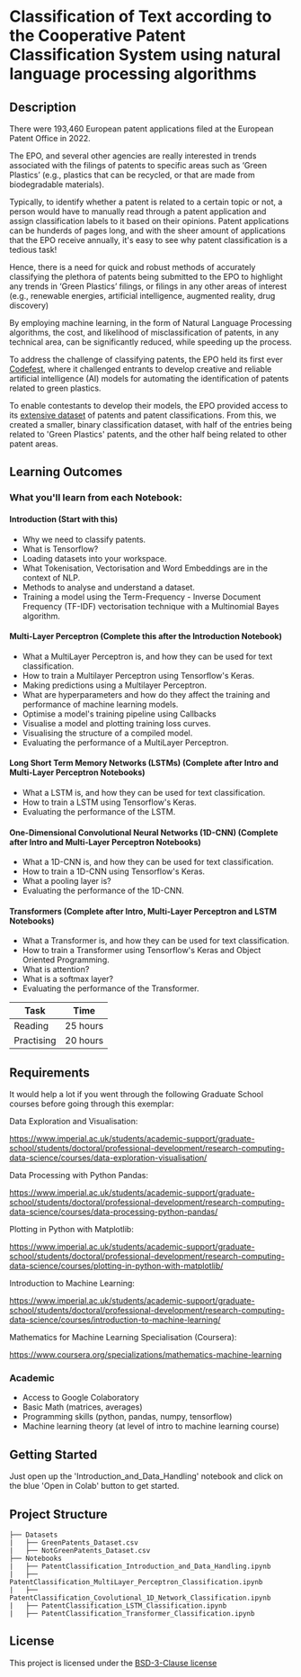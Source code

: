 <!-- Your Project title, make it sound catchy! -->

# Classification of Text according to the Cooperative Patent Classification System using natural language processing algorithms

## Description

There were 193,460 European patent applications filed at the European Patent Office in 2022.

The EPO, and several other agencies are really interested in trends associated with the filings of patents to specific areas such as ‘Green Plastics’ (e.g., plastics that can be recycled, or that are made from biodegradable materials).

Typically, to identify whether a patent is related to a certain topic or not, a person would have to manually read through a patent application and assign classification labels to it based on their opinions. Patent applications can be hunderds of pages long, and with the sheer amount of applications that the EPO receive annually, it's easy to see why patent classification is a tedious task!

Hence, there is a need for quick and robust methods of accurately classifying the plethora of patents being submitted to the EPO to highlight any trends in ‘Green Plastics’ filings, or filings in any other areas of interest (e.g., renewable energies, artificial intelligence, augmented reality, drug discovery)

By employing machine learning, in the form of Natural Language Processing algorithms, the cost, and likelihood of misclassification of patents, in any technical area, can be significantly reduced, while speeding up the process.

To address the challenge of classifying patents, the EPO held its first ever [Codefest](https://www.epo.org/news-events/in-focus/codefest.html), where it challenged entrants to develop creative and reliable artificial intelligence (AI) models for automating the identification of patents related to green plastics.

To enable contestants to develop their models, the EPO provided access to its [extensive dataset](https://www.epo.org/searching-for-patents/data/bulk-data-sets.html) of patents and patent classifications. From this, we created a  smaller, binary classification dataset, with half of the entries being related to 'Green Plastics' patents, and the other half being related to other patent areas.

## Learning Outcomes

### What you'll learn from each Notebook:

#### Introduction (Start with this)

- Why we need to classify patents.
- What is Tensorflow?
- Loading datasets into your workspace.
- What Tokenisation, Vectorisation and Word Embeddings are in the context of NLP.
- Methods to analyse and understand a dataset.
- Training a model using the Term-Frequency - Inverse Document Frequency (TF-IDF) vectorisation technique with a Multinomial Bayes algorithm.

#### Multi-Layer Perceptron (Complete this after the Introduction Notebook)

- What a MultiLayer Perceptron is, and how they can be used for text classification.
- How to train a Multilayer Perceptron using Tensorflow's Keras.
- Making predictions using a Multilayer Perceptron.
- What are hyperparameters and how do they affect the training and performance of machine learning models.
- Optimise a model's training pipeline using Callbacks
- Visualise a model and plotting training loss curves.
- Visualising the structure of a compiled model.
- Evaluating the performance of a MultiLayer Perceptron.

#### Long Short Term Memory Networks (LSTMs) (Complete after Intro and Multi-Layer Perceptron Notebooks)

- What a LSTM is, and how they can be used for text classification.
- How to train a LSTM using Tensorflow's Keras.
- Evaluating the performance of the LSTM.

#### One-Dimensional Convolutional Neural Networks (1D-CNN) (Complete after Intro and Multi-Layer Perceptron Notebooks)

- What a 1D-CNN is, and how they can be used for text classification.
- How to train a 1D-CNN using Tensorflow's Keras.
- What a pooling layer is?
- Evaluating the performance of the 1D-CNN.

#### Transformers (Complete after Intro, Multi-Layer Perceptron and LSTM Notebooks)

- What a Transformer is, and how they can be used for text classification.
- How to train a Transformer using Tensorflow's Keras and Object Oriented Programming.
- What is attention?
- What is a softmax layer?
- Evaluating the performance of the Transformer.

| Task       | Time    |
| ---------- | ------- |
| Reading    | 25 hours |
| Practising | 20 hours |

## Requirements

It would help a lot if you went through the following Graduate School courses before going through this exemplar:

Data Exploration and Visualisation:

https://www.imperial.ac.uk/students/academic-support/graduate-school/students/doctoral/professional-development/research-computing-data-science/courses/data-exploration-visualisation/

Data Processing with Python Pandas:

https://www.imperial.ac.uk/students/academic-support/graduate-school/students/doctoral/professional-development/research-computing-data-science/courses/data-processing-python-pandas/

Plotting in Python with Matplotlib:

https://www.imperial.ac.uk/students/academic-support/graduate-school/students/doctoral/professional-development/research-computing-data-science/courses/plotting-in-python-with-matplotlib/

Introduction to Machine Learning:

https://www.imperial.ac.uk/students/academic-support/graduate-school/students/doctoral/professional-development/research-computing-data-science/courses/introduction-to-machine-learning/

Mathematics for Machine Learning Specialisation (Coursera):

https://www.coursera.org/specializations/mathematics-machine-learning

### Academic

- Access to Google Colaboratory
- Basic Math (matrices, averages)
- Programming skills (python, pandas, numpy, tensorflow)
- Machine learning theory (at level of intro to machine learning course)

## Getting Started

Just open up the 'Introduction_and_Data_Handling' notebook and click on the blue 'Open in Colab' button to get started.

## Project Structure

```log
├── Datasets
|   ├── GreenPatents_Dataset.csv
|   ├── NotGreenPatents_Dataset.csv
├── Notebooks
|   ├── PatentClassification_Introduction_and_Data_Handling.ipynb
|   ├── PatentClassification_MultiLayer_Perceptron_Classification.ipynb
|   ├── PatentClassification_Covolutional_1D_Network_Classification.ipynb
|   ├── PatentClassification_LSTM_Classification.ipynb
|   ├── PatentClassification_Transformer_Classification.ipynb
```
## License

This project is licensed under the [BSD-3-Clause license](LICENSE.md)
